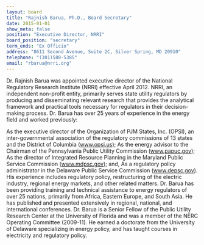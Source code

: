 ```yaml
---
layout: board
title: "Rajnish Barua, Ph.D., Board Secretary"
date: 2015-01-01
show_meta: false
position: "Executive Director, NRRI"
board_position: "secretary"
term_ends: "Ex Officio"
address: "8611 Second Avenue, Suite 2C, Silver Spring, MD 20910"
telephone: "(301)588-5385"
email: "rbarua@nrri.org"
---
```

Dr. Rajnish Barua was appointed executive director of the National Regulatory Research Institute (NRRI) effective April 2012. NRRI, an independent non-profit entity, primarily serves state utility regulators by producing and disseminating relevant research that provides the analytical framework and practical tools necessary for regulators in their decision-making process. Dr. Barua has over 25 years of experience in the energy field and worked previously:

As the executive director of the Organization of PJM States, Inc. (OPSI), an inter-governmental association of the regulatory commissions of 13 states and the District of Columbia (www.opsi.us);
As the energy advisor to the Chairman of the Pennsylvania Public Utility Commission (www.papuc.gov);
As the director of Integrated Resource Planning in the Maryland Public Service Commission (www.mdpsc.gov); and,
As a regulatory policy administrator in the Delaware Public Service Commission (www.depsc.gov).
His experience includes regulatory policy, restructuring of the electric industry, regional energy markets, and other related matters. Dr. Barua has been providing training and technical assistance to energy regulators of over 25 nations, primarily from Africa, Eastern Europe, and South Asia. He has published and presented extensively in regional, national, and international conferences. Dr. Barua is a Senior Fellow of the Public Utility Research Center at the University of Florida and was a member of the NERC Operating Committee (2009-11). He earned a doctorate from the University of Delaware specializing in energy policy, and has taught courses in electricity and regulatory policy.
